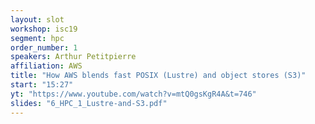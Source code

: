 ```yaml
---
layout: slot
workshop: isc19
segment: hpc
order_number: 1
speakers: Arthur Petitpierre
affiliation: AWS
title: "How AWS blends fast POSIX (Lustre) and object stores (S3)"
start: "15:27"
yt: "https://www.youtube.com/watch?v=mtQ0gsKgR4A&t=746"
slides: "6_HPC_1_Lustre-and-S3.pdf"
---
```

